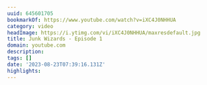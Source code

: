 ```yaml
---
uuid: 645601705
bookmarkOf: https://www.youtube.com/watch?v=iXC4J0NHHUA
category: video
headImage: https://i.ytimg.com/vi/iXC4J0NHHUA/maxresdefault.jpg
title: Junk Wizards - Episode 1
domain: youtube.com
description:
tags: []
date: '2023-08-23T07:39:16.131Z'
highlights:
---
```




